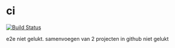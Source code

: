 # ci
[![Build Status](https://travis-ci.org/Shenaida/ci.svg?branch=master)](https://travis-ci.org/Shenaida/ci)

e2e niet gelukt. samenvoegen van 2 projecten in github niet gelukt
